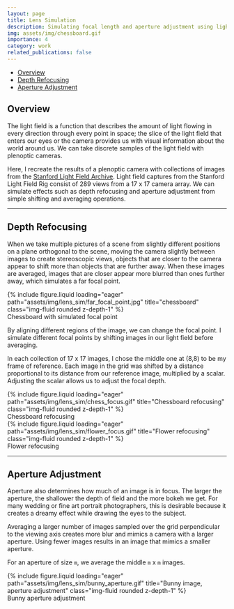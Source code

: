```yaml
---
layout: page
title: Lens Simulation
description: Simulating focal length and aperture adjustment using lightfields. 
img: assets/img/chessboard.gif
importance: 4
category: work
related_publications: false
---
```


- [Overview](#overview)
- [Depth Refocusing](#depth-refocusing)
- [Aperture Adjustment](#aperture-adjustment)

## Overview

The light field is a function that describes the amount of light flowing in every direction through every point in space; the slice of the light field that enters our eyes or the camera provides us with visual information about the world around us. We can take discrete samples of the light field with plenoptic cameras.

Here, I recreate the results of a plenoptic camera with collections of images from the [Stanford Light Field Archive](http://lightfield.stanford.edu/lfs.html). Light field captures from the Stanford Light Field Rig consist of 289 views from a 17 x 17 camera array. We can simulate effects such as depth refocusing and aperture adjustment from simple shifting and averaging operations.

---

## Depth Refocusing

When we take multiple pictures of a scene from slightly different positions on a plane orthogonal to the scene, moving the camera slightly between images to create stereoscopic views, objects that are closer to the camera appear to shift more than objects that are further away. When these images are averaged, images that are closer appear more blurred than ones further away, which simulates a far focal point.

<div class="row">
    <div class="col-sm mt-3 mt-md-0">
        {% include figure.liquid loading="eager" path="assets/img/lens_sim/far_focal_point.jpg" title="chessboard" class="img-fluid rounded z-depth-1" %}
    </div>
</div>
<div class="caption">
    Chessboard with simulated focal point
</div>

By aligning different regions of the image, we can change the focal point. I simulate different focal points by shifting images in our light field before averaging.

In each collection of 17 x 17 images, I chose the middle one at (8,8) to be my frame of reference. Each image in the grid was shifted by a distance proportional to its distance from our reference image, multiplied by a scalar. Adjusting the scalar allows us to adjust the focal depth. 

<div class="row">
    <div class="col-sm mt-3 mt-md-0">
        {% include figure.liquid loading="eager" path="assets/img/lens_sim/chess_focus.gif" title="Chessboard refocusing" class="img-fluid rounded z-depth-1" %}
    </div>
</div>
<div class="caption">
  Chessboard refocusing
</div>

<div class="row justify-content-center">
    <div class="col-6 mt-3 mt-md-0">
        {% include figure.liquid loading="eager" path="assets/img/lens_sim/flower_focus.gif" title="Flower refocusing" class="img-fluid rounded z-depth-1" %}
    </div>
</div>
<div class="caption">
    Flower refocusing
</div>


---

## Aperture Adjustment

Aperture also determines how much of an image is in focus. The larger the aperture, the shallower the depth of field and the more bokeh we get. For many wedding or fine art portrait photographers, this is desirable because it creates a dreamy effect while drawing the eyes to the subject.

Averaging a larger number of images sampled over the grid perpendicular to the viewing axis creates more blur and mimics a camera with a larger aperture. Using fewer images results in an image that mimics a smaller aperture. 

For an aperture of size `m`, we average the middle `m` x `m` images. 

<div class="row justify-content-center">
    <div class="col-6 mt-3 mt-md-0">
        {% include figure.liquid loading="eager" path="assets/img/lens_sim/bunny_aperture.gif" title="Bunny image, aperture adjustment" class="img-fluid rounded z-depth-1" %}
    </div>
</div>
<div class="caption">
  Bunny aperture adjustment
</div>


